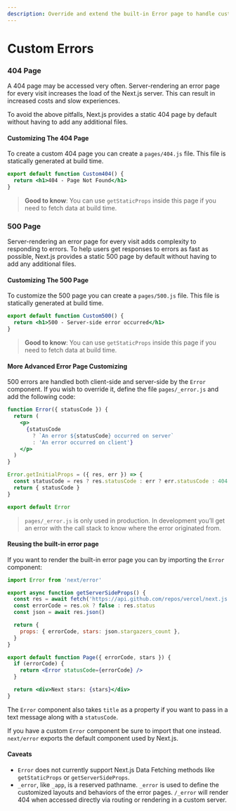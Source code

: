 ```yaml
---
description: Override and extend the built-in Error page to handle custom errors.
---
```


# Custom Errors

### 404 Page

A 404 page may be accessed very often. Server-rendering an error page for every visit increases the load of the Next.js server. This can result in increased costs and slow experiences.

To avoid the above pitfalls, Next.js provides a static 404 page by default without having to add any additional files.

#### Customizing The 404 Page

To create a custom 404 page you can create a `pages/404.js` file. This file is statically generated at build time.

```jsx
export default function Custom404() {
  return <h1>404 - Page Not Found</h1>
}
```

> **Good to know**: You can use `getStaticProps` inside this page if you need to fetch data at build time.

### 500 Page

Server-rendering an error page for every visit adds complexity to responding to errors. To help users get responses to errors as fast as possible, Next.js provides a static 500 page by default without having to add any additional files.

#### Customizing The 500 Page

To customize the 500 page you can create a `pages/500.js` file. This file is statically generated at build time.

```jsx
export default function Custom500() {
  return <h1>500 - Server-side error occurred</h1>
}
```

> **Good to know**: You can use `getStaticProps` inside this page if you need to fetch data at build time.

#### More Advanced Error Page Customizing

500 errors are handled both client-side and server-side by the `Error` component. If you wish to override it, define the file `pages/_error.js` and add the following code:

```jsx
function Error({ statusCode }) {
  return (
    <p>
      {statusCode
        ? `An error ${statusCode} occurred on server`
        : 'An error occurred on client'}
    </p>
  )
}

Error.getInitialProps = ({ res, err }) => {
  const statusCode = res ? res.statusCode : err ? err.statusCode : 404
  return { statusCode }
}

export default Error
```

> `pages/_error.js` is only used in production. In development you’ll get an error with the call stack to know where the error originated from.

#### Reusing the built-in error page

If you want to render the built-in error page you can by importing the `Error` component:

```jsx
import Error from 'next/error'

export async function getServerSideProps() {
  const res = await fetch('https://api.github.com/repos/vercel/next.js')
  const errorCode = res.ok ? false : res.status
  const json = await res.json()

  return {
    props: { errorCode, stars: json.stargazers_count },
  }
}

export default function Page({ errorCode, stars }) {
  if (errorCode) {
    return <Error statusCode={errorCode} />
  }

  return <div>Next stars: {stars}</div>
}
```

The `Error` component also takes `title` as a property if you want to pass in a text message along with a `statusCode`.

If you have a custom `Error` component be sure to import that one instead. `next/error` exports the default component used by Next.js.

#### Caveats

* `Error` does not currently support Next.js Data Fetching methods like `getStaticProps` or `getServerSideProps`.
* `_error`, like `_app`, is a reserved pathname. `_error` is used to define the customized layouts and behaviors of the error pages. `/_error` will render 404 when accessed directly via routing or rendering in a custom server.
